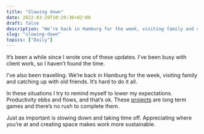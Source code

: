 ```yaml
---
title: "Slowing down"
date: 2022-03-29T10:29:36+02:00
draft: false
description: "We’re back in Hamburg for the week, visiting family and catching up with old friends."
slug: "slowing-down"
topics: ["Daily"]
---
```


It’s been a while since I wrote one of these updates. I’ve been busy with client work, so I haven’t found the time.   

I’ve also been travelling. We’re back in Hamburg for the week, visiting family and catching up with old friends. It’s hard to do it all.

In these situations I try to remind myself to lower my expectations. Productivity ebbs and flows, and that’s ok. These  [projects](/things/) are long term games and there’s no rush to complete them.

Just as important is slowing down and taking time off. Appreciating where you’re at and creating space makes work more sustainable.